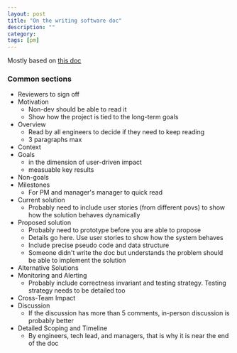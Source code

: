 ```yaml
---
layout: post
title: "On the writing software doc" 
description: ""
category: 
tags: [pm]
---
```


Mostly based on [this doc](https://medium.freecodecamp.org/how-to-write-a-good-software-design-document-66fcf019569c)

### Common sections

* Reviewers to sign off
* Motivation 
  * Non-dev should be able to read it
  * Show how the project is tied to the long-term goals
* Overview
  * Read by all engineers to decide if they need to keep reading
  * 3 paragraphs max
* Context
* Goals 
  * in the dimension of user-driven impact
  * measuable key results
* Non-goals
* Milestones
  * For PM and manager's manager to quick read
* Current solution
  * Probably need to include user stories (from different povs) to show how the solution behaves dynamically
* Proposed solution
  * Probably need to prototype before you are able to propose
  * Details go here. Use user stories to show how the system behaves
  * Include precise pseudo code and data structure
  * Someone didn't write the doc but understands the problem should be able to implement the solution 
* Alternative Solutions
* Monitoring and Alerting
  * Probably include correctness invariant and testing strategy. Testing strategy needs to be detailed too
* Cross-Team Impact
* Discussion
  * If the discussion has more than 5 comments, in-person discussion is probably better
* Detailed Scoping and Timeline
  * By engineers, tech lead, and managers, that is why it is near the end of the doc
